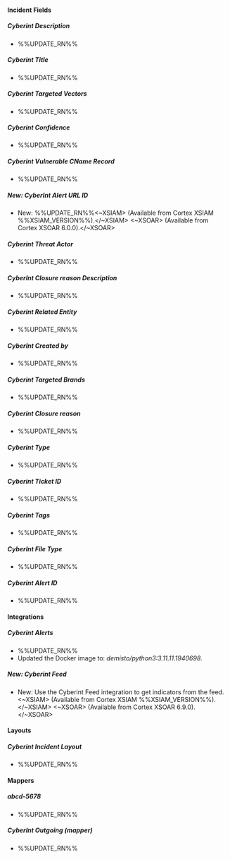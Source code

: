
#### Incident Fields

##### Cyberint Description

- %%UPDATE_RN%%
##### Cyberint Title

- %%UPDATE_RN%%
##### Cyberint Targeted Vectors

- %%UPDATE_RN%%
##### Cyberint Confidence

- %%UPDATE_RN%%
##### Cyberint Vulnerable CName Record

- %%UPDATE_RN%%
##### New: CyberInt Alert URL ID

- New: %%UPDATE_RN%%<~XSIAM> (Available from Cortex XSIAM %%XSIAM_VERSION%%).</~XSIAM>
<~XSOAR> (Available from Cortex XSOAR 6.0.0).</~XSOAR>
##### Cyberint Threat Actor

- %%UPDATE_RN%%
##### CyberInt Closure reason Description

- %%UPDATE_RN%%
##### Cyberint Related Entity

- %%UPDATE_RN%%
##### CyberInt Created by

- %%UPDATE_RN%%
##### Cyberint Targeted Brands

- %%UPDATE_RN%%
##### Cyberint Closure reason

- %%UPDATE_RN%%
##### Cyberint Type

- %%UPDATE_RN%%
##### Cyberint Ticket ID

- %%UPDATE_RN%%
##### Cyberint Tags

- %%UPDATE_RN%%
##### CyberInt File Type

- %%UPDATE_RN%%
##### Cyberint Alert ID

- %%UPDATE_RN%%

#### Integrations

##### Cyberint Alerts

- %%UPDATE_RN%%
- Updated the Docker image to: *demisto/python3:3.11.11.1940698*.
##### New: Cyberint Feed

- New: Use the Cyberint Feed integration to get indicators from the feed.<~XSIAM> (Available from Cortex XSIAM %%XSIAM_VERSION%%).</~XSIAM>
<~XSOAR> (Available from Cortex XSOAR 6.9.0).</~XSOAR>

#### Layouts

##### Cyberint Incident Layout

- %%UPDATE_RN%%

#### Mappers

##### abcd-5678

- %%UPDATE_RN%%
##### CyberInt Outgoing (mapper)

- %%UPDATE_RN%%
